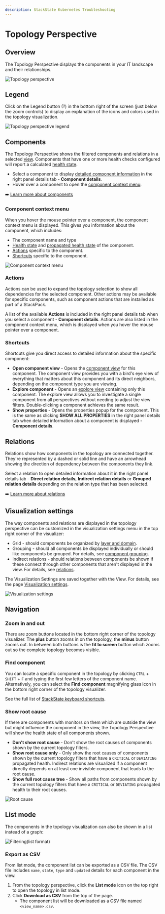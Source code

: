 ```yaml
---
description: StackState Kubernetes Troubleshooting
---
```


# Topology Perspective

## Overview

The Topology Perspective displays the components in your IT landscape and their relationships.

![Topology perspective](../../.gitbook/assets/k8s/k8s-topology-perspective.png)

## Legend

Click on the Legend button (?) in the bottom right of the screen (just below the zoom controls) to display an explanation of the icons and colors used in the topology visualization.

![Topology perspective legend](../../.gitbook/assets/k8s/k8s-topology-perspective-legend.png)

## Components

The Topology Perspective shows the filtered components and relations in a selected [view](k8s-view-structure.md). Components that have one or more health checks configured will report a calculated [health state](../../concepts/health-state.md).

* Select a component to display [detailed component information](/use/concepts/components.md#component-details) in the right panel details tab - **Component details**.
* Hover over a component to open the [component context menu](#component-context-menu).

➡️ [Learn more about components](/use/concepts/components.md#components)

### Component context menu

When you hover the mouse pointer over a component, the component context menu is displayed. This gives you information about the component, which includes:

* The component name and type
* [Health state](/use/concepts/health-state.md) and [propagated health state](/use/concepts/health-state.md#element-propagated-health-state) of the component.
* [Actions](#actions) specific to the component.
* [Shortcuts](#shortcuts) specific to the component.

![Component context menu](../../.gitbook/assets/k8s/k8s-component-contex-menu.png)

### Actions

Actions can be used to expand the topology selection to show all dependencies for the selected component. Other actions may be available for specific components, such as component actions that are installed as part of a StackPack.

A list of the available **Actions** is included in the right panel details tab when you select a component - **Component details**. Actions are also listed in the component context menu, which is displayed when you hover the mouse pointer over a component.

### Shortcuts

Shortcuts give you direct access to detailed information about the specific component:

* **Open component view** - Opens the [component view](k8s-component-views.md) for this component. The component view provides you with a bird's eye view of everything that matters about this component and its direct neighbors, depending on the component type you are viewing.
* **Explore component** - Opens an [explore view](k8s-explore-views.md) containing only this component. The explore view allows you to investigate a single component from all perspectives without needing to adjust the view filters. Double-clicking a component achieves the same result.
* **Show properties** - Opens the properties popup for the component. This is the same as clicking **SHOW ALL PROPERTIES** in the right panel details tab when detailed information about a component is displayed - **Component details**.

## Relations

Relations show how components in the topology are connected together. They're represented by a dashed or solid line and have an arrowhead showing the direction of dependency between the components they link. 

Select a relation to open detailed information about it in the right panel details tab - **Direct relation details**, **Indirect relation details** or **Grouped relation details** depending on the relation type that has been selected.

➡️ [Learn more about relations](/use/concepts/relations.md)

## Visualization settings

The way components and relations are displayed in the topology perspective can be customized in the visualization settings menu in the top right corner of the visualizer:

* Grid - should components be organized by [layer and domain](../../concepts/layers_domains_environments.md).
* Grouping - should all components be displayed individually or should like components be grouped. For details, see [component grouping](topology-perspective.md#grouping).
* Indirect relations - should relations between components be shown if these connect through other components that aren't displayed in the view. For details, see [relations](/use/concepts/relations.md).

The Visualization Settings are saved together with the View. For details, see the page [Visualization settings](../views/visualization_settings.md).

![Visualization settings](../../.gitbook/assets/k8s/k8s-visualization-settings.png)

## Navigation

### Zoom in and out

There are zoom buttons located in the bottom right corner of the topology visualizer. The **plus** button zooms in on the topology, the **minus** button zooms out. In between both buttons is the **fit to screen** button which zooms out so the complete topology becomes visible.

### Find component

You can locate a specific component in the topology by clicking `CTRL` + `SHIFT` + `F` and typing the first few letters of the component name. Alternatively, you can select the **Find component** magnifying glass icon in the bottom right corner of the topology visualizer.

See the full list of [StackState keyboard shortcuts](../keyboard-shortcuts.md).

### Show root cause

If there are components with monitors on them which are outside the view but might influence the component in the view, the Topology Perspective will show the health state of all components shown.

* **Don't show root cause** - Don't show the root causes of components shown by the current topology filters.
* **Show root cause only** - Only show the root causes of components shown by the current topology filters that have a `CRITICAL` or `DEVIATING` propagated health. Indirect relations are visualized if a component directly depends on at least one invisible component that leads to the root cause.
* **Show full root cause tree** - Show all paths from components shown by the current topology filters that have a `CRITICAL` or `DEVIATING` propagated health to their root causes.

![Root cause](../../.gitbook/assets/k8s/k8s-show-root-cause.png)

## List mode

The components in the topology visualization can also be shown in a list instead of a graph:

![Filtering\(list format\)](../../.gitbook/assets/k8s/k8s-topology-perspective-list-mode.png)

### Export as CSV

From list mode, the component list can be exported as a CSV file. The CSV file includes `name`, `state`, `type` and `updated` details for each component in the view.

1. From the topology perspective, click the **List mode** icon on the top right to open the topology in list mode.
2. Click **Download as CSV** from the top of the page.
   * The component list will be downloaded as a CSV file named `<view_name>.csv`.
